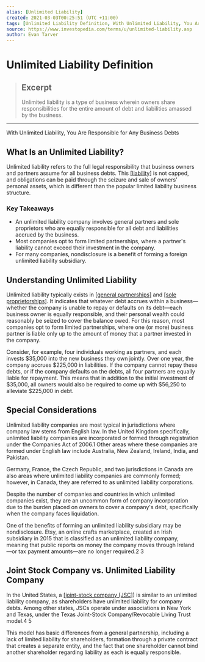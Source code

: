 ```yaml
---
alias: [Unlimited Liability]
created: 2021-03-03T00:25:51 (UTC +11:00)
tags: [Unlimited Liability Definition, With Unlimited Liability, You Are Responsible for Any Business Debts]
source: https://www.investopedia.com/terms/u/unlimited-liability.asp
author: Evan Tarver
---
```


# Unlimited Liability Definition

> ## Excerpt
> Unlimited liability is a type of business wherein owners share responsibilities for the entire amount of debt and liabilities amassed by the business.

---

With Unlimited Liability, You Are Responsible for Any Business Debts
## What Is an Unlimited Liability?

Unlimited liability refers to the full legal responsibility that business owners and partners assume for all business debts. This [[liability]](https://www.investopedia.com/terms/l/liability.asp) is not capped, and obligations can be paid through the seizure and sale of owners’ personal assets, which is different than the popular limited liability business structure.

### Key Takeaways

-   An unlimited liability company involves general partners and sole proprietors who are equally responsible for all debt and liabilities accrued by the business.
-   Most companies opt to form limited partnerships, where a partner's liability cannot exceed their investment in the company.
-   For many companies, nondisclosure is a benefit of forming a foreign unlimited liability subsidiary.

## Understanding Unlimited Liability

Unlimited liability typically exists in [[general partnerships]](https://www.investopedia.com/terms/g/generalpartnership.asp) and [[sole proprietorships]](https://www.investopedia.com/terms/s/soleproprietorship.asp). It indicates that whatever debt accrues within a business—whether the company is unable to repay or defaults on its debt—each business owner is equally responsible, and their personal wealth could reasonably be seized to cover the balance owed. For this reason, most companies opt to form limited partnerships, where one (or more) business partner is liable only up to the amount of money that a partner invested in the company.

Consider, for example, four individuals working as partners, and each invests $35,000 into the new business they own jointly. Over one year, the company accrues $225,000 in liabilities. If the company cannot repay these debts, or if the company defaults on the debts, all four partners are equally liable for repayment. This means that in addition to the initial investment of $35,000, all owners would also be required to come up with $56,250 to alleviate $225,000 in debt.

## Special Considerations

Unlimited liability companies are most typical in jurisdictions where company law stems from English law. In the United Kingdom specifically, unlimited liability companies are incorporated or formed through registration under the Companies Act of 2006.1 Other areas where these companies are formed under English law include Australia, New Zealand, Ireland, India, and Pakistan.

Germany, France, the Czech Republic, and two jurisdictions in Canada are also areas where unlimited liability companies are commonly formed; however, in Canada, they are referred to as unlimited liability corporations.

Despite the number of companies and countries in which unlimited companies exist, they are an uncommon form of company incorporation due to the burden placed on owners to cover a company's debt, specifically when the company faces liquidation.

One of the benefits of forming an unlimited liability subsidiary may be nondisclosure. Etsy, an online crafts marketplace, created an Irish subsidiary in 2015 that is classified as an unlimited liability company, meaning that public reports on money the company moves through Ireland—or tax payment amounts—are no longer required.2 3

## Joint Stock Company vs. Unlimited Liability Company

In the United States, a [[joint-stock company (JSC]](https://www.investopedia.com/terms/j/jointstockcompany.asp)) is similar to an unlimited liability company, as shareholders have unlimited liability for company debts. Among other states, JSCs operate under associations in New York and Texas, under the Texas Joint-Stock Company/Revocable Living Trust model.4 5

This model has basic differences from a general partnership, including a lack of limited liability for shareholders, formation through a private contract that creates a separate entity, and the fact that one shareholder cannot bind another shareholder regarding liability as each is equally responsible.
